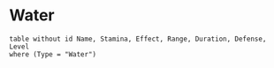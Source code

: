 # Water

```dataview
table without id Name, Stamina, Effect, Range, Duration, Defense, Level
where (Type = "Water")
```
